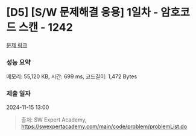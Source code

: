 # [D5] [S/W 문제해결 응용] 1일차 - 암호코드 스캔 - 1242 

[문제 링크](https://swexpertacademy.com/main/code/problem/problemDetail.do?contestProbId=AV15JEKKAM8CFAYD) 

### 성능 요약

메모리: 55,120 KB, 시간: 699 ms, 코드길이: 1,472 Bytes

### 제출 일자

2024-11-15 13:00



> 출처: SW Expert Academy, https://swexpertacademy.com/main/code/problem/problemList.do
